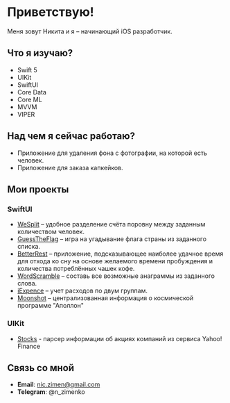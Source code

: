 # Приветствую!

Меня зовут Никита и я – начинающий iOS разработчик. 

## Что я изучаю?
* Swift 5
* UIKit
* SwiftUI
* Core Data
* Core ML 
* MVVM
* VIPER

## Над чем я сейчас работаю?
* Приложение для удаления фона с фотографии, на которой есть человек. 
* Приложение для заказа капкейков. 

## Мои проекты

### SwiftUI
* [WeSplit](https://github.com/nzmnk/WeSplit) – удобное разделение счёта поровну между заданным количеством человек. 
* [GuessTheFlag](https://github.com/nzmnk/GuessTheFlag) – игра на угадывание флага страны из заданного списка. 
* [BetterRest](https://github.com/nzmnk/BetterRest) – приложение, подсказывающее наиболее удачное время для отхода ко сну на основе желаемого времени пробуждения и количества потреблённых чашек кофе.
* [WordScramble](https://github.com/nzmnk/WordScramble) – составь все возможные анаграммы из заданного слова. 
* [iExpence](https://github.com/nzmnk/iExpence) – учет расходов по двум группам. 
* [Moonshot](https://github.com/nzmnk/Moonshot) – централизованная информация о космической программе "Аполлон"

### UIKit
* [Stocks](https://github.com/nzmnk/Stocks) - парсер информации об акциях компаний из сервиса Yahoo! Finance

## Связь со мной
* **Email**: nic.zimen@gmail.com
* **Telegram**: @n_zimenko
